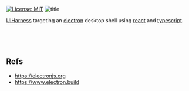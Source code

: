 [![License: MIT](https://img.shields.io/badge/License-MIT-green.svg)](https://opensource.org/licenses/MIT)
![title](https://user-images.githubusercontent.com/185555/51221319-de33b000-199d-11e9-91d5-2011a5728f0b.jpg)

[UIHarness](https://uiharness.com) targeting an [electron](https://electronjs.org/) desktop shell using [react](https://reactjs.org/) and [typescript](https://www.typescriptlang.org/).

<p>&nbsp;</p>
<p>&nbsp;</p>

## Refs
- https://electronjs.org
- https://www.electron.build
